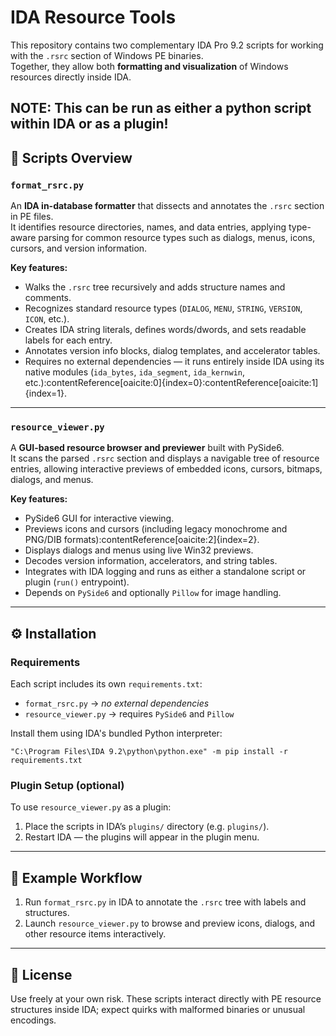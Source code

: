 # IDA Resource Tools

This repository contains two complementary IDA Pro 9.2 scripts for working with the `.rsrc` section of Windows PE binaries.  
Together, they allow both **formatting and visualization** of Windows resources directly inside IDA.

NOTE:
This can be run as either a python script within IDA or as a plugin!
---

## 🧠 Scripts Overview

### `format_rsrc.py`
An **IDA in-database formatter** that dissects and annotates the `.rsrc` section in PE files.  
It identifies resource directories, names, and data entries, applying type-aware parsing for common resource types such as dialogs, menus, icons, cursors, and version information.

**Key features:**
- Walks the `.rsrc` tree recursively and adds structure names and comments.  
- Recognizes standard resource types (`DIALOG`, `MENU`, `STRING`, `VERSION`, `ICON`, etc.).  
- Creates IDA string literals, defines words/dwords, and sets readable labels for each entry.  
- Annotates version info blocks, dialog templates, and accelerator tables.  
- Requires no external dependencies — it runs entirely inside IDA using its native modules (`ida_bytes`, `ida_segment`, `ida_kernwin`, etc.):contentReference[oaicite:0]{index=0}:contentReference[oaicite:1]{index=1}.

---

### `resource_viewer.py`
A **GUI-based resource browser and previewer** built with PySide6.  
It scans the parsed `.rsrc` section and displays a navigable tree of resource entries, allowing interactive previews of embedded icons, cursors, bitmaps, dialogs, and menus.

**Key features:**
- PySide6 GUI for interactive viewing.  
- Previews icons and cursors (including legacy monochrome and PNG/DIB formats):contentReference[oaicite:2]{index=2}.  
- Displays dialogs and menus using live Win32 previews.  
- Decodes version information, accelerators, and string tables.  
- Integrates with IDA logging and runs as either a standalone script or plugin (`run()` entrypoint).  
- Depends on `PySide6` and optionally `Pillow` for image handling.

---

## ⚙️ Installation

### Requirements
Each script includes its own `requirements.txt`:
- `format_rsrc.py` → *no external dependencies*  
- `resource_viewer.py` → requires `PySide6` and `Pillow`

Install them using IDA's bundled Python interpreter:

<pre><code>"C:\Program Files\IDA 9.2\python\python.exe" -m pip install -r requirements.txt
</code></pre>

### Plugin Setup (optional)
To use `resource_viewer.py` as a plugin:
1. Place the scripts in IDA’s `plugins/` directory (e.g. `plugins/`).
3. Restart IDA — the plugins will appear in the plugin menu.

---

## 🧩 Example Workflow
1. Run `format_rsrc.py` in IDA to annotate the `.rsrc` tree with labels and structures.  
2. Launch `resource_viewer.py` to browse and preview icons, dialogs, and other resource items interactively.  

---

## 📄 License
Use freely at your own risk. These scripts interact directly with PE resource structures inside IDA; expect quirks with malformed binaries or unusual encodings.

